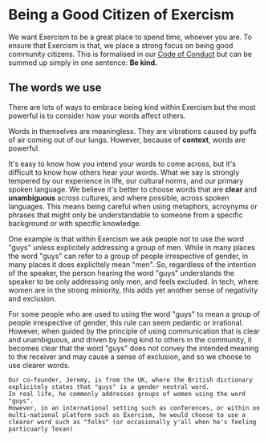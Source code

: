 # Being a Good Citizen of Exercism 

We want Exercism to be a great place to spend time, whoever you are.
To ensure that Exercism is that, we place a strong focus on being good community citizens.
This is formalised in our [Code of Conduct](https://exercism.io/code-of-conduct) but can be summed up simply in one sentence: **Be kind.**

## The words we use

There are lots of ways to embrace being kind within Exercism but the most powerful is to consider how your words affect others.

Words in themselves are meaningless. 
They are vibrations caused by puffs of air coming out of our lungs.
However, because of **context**, words are powerful.

It's easy to know how you intend your words to come across, but it's difficult to know how others hear your words.
What we say is strongly tempered by our experience in life, our cultural norms, and our primary spoken language.
We believe it's better to choose words that are **clear** and **unambiguous** across cultures, and where possible, across spoken languages.
This means being careful when using metaphors, acroynyms or phrases that might only be understandable to someone from a specific background or with specific knowledge.

One example is that within Exercism we ask people not to use the word "guys" unless explicitely addressing a group of men. 
While in many places the word "guys" can refer to a group of people irrespective of gender, in many places it does explicltely mean "men".
So, regardless of the intention of the speaker, the person hearing the word "guys" understands the speaker to be only addressing only men, and feels excluded.
In tech, where women are in the strong miniority, this adds yet another sense of negativity and exclusion.

For some people who are used to using the word "guys" to mean a group of people irrespective of gender, this rule can seem pedantic or irrational.
However, when guided by the principle of using communication that is clear and unambiguous, and driven by being kind to others in the community, it becomes clear that the word "guys" does not convey the intended meaning to the receiver and may cause a sense of exclusion, and so we choose to use clearer words.

~~~~note
Our co-founder, Jeremy, is from the UK, where the British dictionary explicitely states that "guys" is a gender neutral word.
In real life, he commonly addresses groups of women using the word "guys". 
However, in an international setting such as conferences, or within on multi-national platform such as Exercism, he would choose to use a clearer word such as "folks" (or occasionally y'all when he's feeling particuarly Texan)
~~~~
